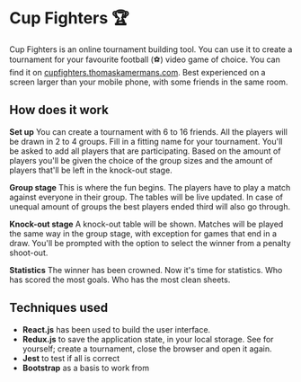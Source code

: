 # Cup Fighters :trophy:
Cup Fighters is an online tournament building tool. You can use it to create a tournament for your favourite football (:soccer:) video game of choice. You can find it on [cupfighters.thomaskamermans.com](https://cupfighters.thomaskamermans.com). Best experienced on a screen larger than your mobile phone, with some friends in the same room.

## How does it work

**Set up**
You can create a tournament with 6 to 16 friends. All the players will be drawn in 2 to 4 groups. Fill in a fitting name for your tournament. You'll be asked to add all players that are participating. Based on the amount of players you'll be given the choice of the group sizes and the amount of players that'll be left in the knock-out stage.

**Group stage**
This is where the fun begins. The players have to play a match against everyone in their group. The tables will be live updated. In case of unequal amount of groups the best players ended third will also go through.

**Knock-out stage**
A knock-out table will be shown. Matches will be played the same way in the group stage, with exception for games that end in a draw. You'll be prompted with the option to select the winner from a penalty shoot-out.

**Statistics**
The winner has been crowned. Now it's time for statistics. Who has scored the most goals. Who has the most clean sheets.

## Techniques used
- **React.js** has been used to build the user interface.
- **Redux.js** to save the application state, in your local storage. See for yourself; create a tournament, close the browser and open it again.
- **Jest** to test if all is correct
- **Bootstrap** as a basis to work from